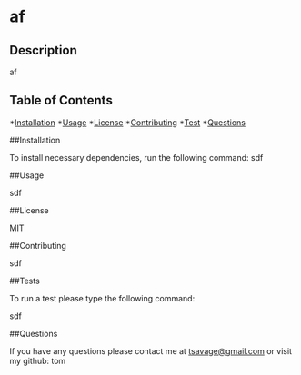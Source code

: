 
# af

## Description
af

## Table of Contents
*[Installation](#installation)
*[Usage](#usage)
*[License](#license)
*[Contributing](#contributing)
*[Test](#tests)
*[Questions](#questions)

##Installation

To install necessary dependencies, run the following command:
sdf

##Usage

sdf

##License

MIT

##Contributing

sdf

##Tests

To run a test please type the following command:

sdf

##Questions

If you have any questions please contact me at tsavage@gmail.com or visit my github: tom



